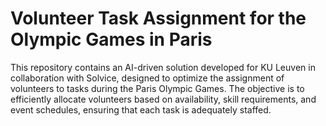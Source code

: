 # Volunteer Task Assignment for the Olympic Games in Paris

This repository contains an AI-driven solution developed for KU Leuven in collaboration with Solvice, designed to optimize the assignment of volunteers to tasks during the Paris Olympic Games. The objective is to efficiently allocate volunteers based on availability, skill requirements, and event schedules, ensuring that each task is adequately staffed.
